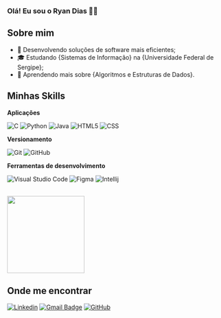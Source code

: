 ### Olá! Eu sou o Ryan Dias 👋😁

## Sobre mim

- 🤔 Desenvolvendo soluções de software mais eficientes;
- 🎓 Estudando {Sistemas de Informação} na {Universidade Federal de Sergipe};
- 🌱 Aprendendo mais sobre {Algoritmos e Estruturas de Dados}.

## Minhas Skills

**Aplicações**

![C](https://img.shields.io/badge/C-00599C?style=for-the-badge&logo=c&logoColor=white)
![Python](https://img.shields.io/badge/Python-14354C?style=for-the-badge&logo=python&logoColor=white)
![Java](https://img.shields.io/badge/-Java-333333?style=flat&logo=Java&logoColor=007396)
![HTML5](https://img.shields.io/badge/-HTML5-333333?style=flat&logo=HTML5)
![CSS](https://img.shields.io/badge/-CSS-333333?style=flat&logo=CSS3&logoColor=1572B6)

**Versionamento**

![Git](https://img.shields.io/badge/-Git-333333?style=flat&logo=git)
![GitHub](https://img.shields.io/badge/-GitHub-333333?style=flat&logo=github)

**Ferramentas de desenvolvimento**

![Visual Studio Code](https://img.shields.io/badge/-Visual%20Studio%20Code-333333?style=flat&logo=visual-studio-code&logoColor=007ACC)
![Figma](https://img.shields.io/badge/-Figma-333333?style=flat&logo=figma&logoColor=007ACC)
![Intellij](https://img.shields.io/badge/-Intellij-333333?style=flat&logo=intellij-idea&logoColor=00000)

<br/>

<a href="https://github.com/RyanzinhoDias" title="Perfil do Ryan">
  <img height="180em" src="https://github-readme-stats.vercel.app/api/top-langs/?username=ryanzinhodias&layout=compact" />
</a>

## Onde me encontrar

[![Linkedin](https://img.shields.io/badge/-username-blue?style=flat-square&logo=Linkedin&logoColor=white&link=LINK-DO-SEU-LINKEDIN)](https://www.linkedin.com/in/ryan-dias-dos-santos-nascimento/)
[![Gmail Badge](https://img.shields.io/badge/-seuemail@email.com-006bed?style=flat-square&logo=Gmail&logoColor=white&link=mailto:SEU-EMAIL)](mailto:ryanddsn0@gmail.com)
[![GitHub](https://img.shields.io/github/followers/iuricode?label=follow&style=social)](https://github.com/RyanzinhoDias)
